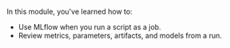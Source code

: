 


In this module, you've learned how to:

- Use MLflow when you run a script as a job.
- Review metrics, parameters, artifacts, and models from a run.
